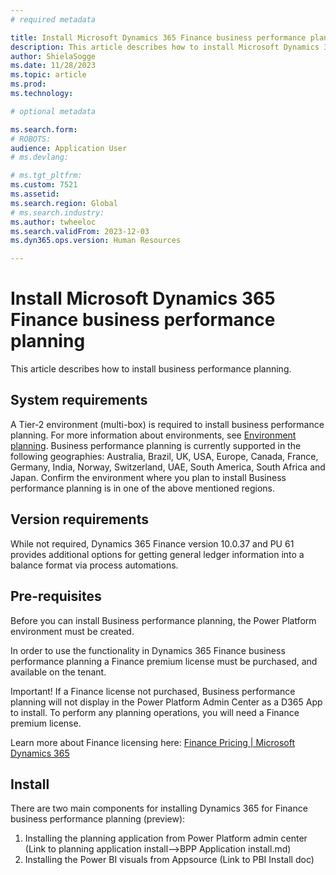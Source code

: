 ```yaml
---
# required metadata

title: Install Microsoft Dynamics 365 Finance business performance planning
description: This article describes how to install Microsoft Dynamics 365 Finance business performance planning.
author: ShielaSogge
ms.date: 11/28/2023
ms.topic: article
ms.prod: 
ms.technology: 

# optional metadata

ms.search.form: 
# ROBOTS: 
audience: Application User
# ms.devlang: 

# ms.tgt_pltfrm: 
ms.custom: 7521
ms.assetid: 
ms.search.region: Global
# ms.search.industry: 
ms.author: twheeloc
ms.search.validFrom: 2023-12-03
ms.dyn365.ops.version: Human Resources

---
```

# Install Microsoft Dynamics 365 Finance business performance planning

This article describes how to install business performance planning.

## System requirements

A Tier-2 environment (multi-box) is required to install business performance planning. For more information about environments, see [Environment planning](../../fin-ops-core/fin-ops/imp-lifecycle/environment-planning.md). Business performance planning is currently supported in the following geographies: Australia, Brazil, UK, USA, Europe, Canada, France, Germany, India, Norway, Switzerland, UAE, South America, South Africa and Japan. Confirm the environment where you plan to install Business performance planning is in one of the above mentioned regions.

## Version requirements

While not required, Dynamics 365 Finance version 10.0.37 and PU 61 provides additional options for getting general ledger information into a balance format via process automations.

## Pre-requisites

Before you can install Business performance planning, the Power Platform environment must be created.

In order to use the functionality in Dynamics 365 Finance business performance planning a Finance premium license must be purchased, and available on the tenant.

Important! If a Finance license not purchased, Business performance planning will not display in the Power Platform Admin Center as a D365 App to install. To perform any planning operations, you will need a Finance premium license.

Learn more about Finance licensing here: [Finance Pricing \| Microsoft Dynamics 365](https://dynamics.microsoft.com/en-us/finance/pricing/)

## Install

There are two main components for installing Dynamics 365 for Finance business performance planning (preview):

1.  Installing the planning application from Power Platform admin center (Link to planning application install-->BPP Application install.md)
2.  Installing the Power BI visuals from Appsource (Link to PBI Install doc)
